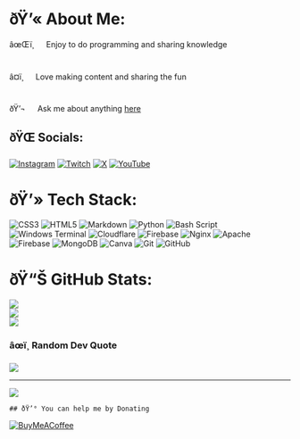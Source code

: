 # ðŸ’« About Me:
âœŒï¸ &emsp; Enjoy to do programming and sharing knowledge <br/><br/><br> â¤ï¸ &emsp; Love making content and sharing the fun<br/><br/><br> ðŸ’¬ &emsp; Ask me about anything [here](https://github.com/AriasADev/AriasADev/issues)


## ðŸŒ Socials:
[![Instagram](https://img.shields.io/badge/Instagram-%23E4405F.svg?logo=Instagram&logoColor=white)](https://instagram.com/AriaBlah) [![Twitch](https://img.shields.io/badge/Twitch-%239146FF.svg?logo=Twitch&logoColor=white)](https://twitch.tv/AriasACutie) [![X](https://img.shields.io/badge/X-black.svg?logo=X&logoColor=white)](https://x.com/AriasACutie) [![YouTube](https://img.shields.io/badge/YouTube-%23FF0000.svg?logo=YouTube&logoColor=white)](https://youtube.com/@@AriaFNaF) 

# ðŸ’» Tech Stack:
![CSS3](https://img.shields.io/badge/css3-%231572B6.svg?style=for-the-badge&logo=css3&logoColor=white) ![HTML5](https://img.shields.io/badge/html5-%23E34F26.svg?style=for-the-badge&logo=html5&logoColor=white) ![Markdown](https://img.shields.io/badge/markdown-%23000000.svg?style=for-the-badge&logo=markdown&logoColor=white) ![Python](https://img.shields.io/badge/python-3670A0?style=for-the-badge&logo=python&logoColor=ffdd54) ![Bash Script](https://img.shields.io/badge/bash_script-%23121011.svg?style=for-the-badge&logo=gnu-bash&logoColor=white) ![Windows Terminal](https://img.shields.io/badge/Windows%20Terminal-%234D4D4D.svg?style=for-the-badge&logo=windows-terminal&logoColor=white) ![Cloudflare](https://img.shields.io/badge/Cloudflare-F38020?style=for-the-badge&logo=Cloudflare&logoColor=white) ![Firebase](https://img.shields.io/badge/firebase-%23039BE5.svg?style=for-the-badge&logo=firebase) ![Nginx](https://img.shields.io/badge/nginx-%23009639.svg?style=for-the-badge&logo=nginx&logoColor=white) ![Apache](https://img.shields.io/badge/apache-%23D42029.svg?style=for-the-badge&logo=apache&logoColor=white) ![Firebase](https://img.shields.io/badge/firebase-a08021?style=for-the-badge&logo=firebase&logoColor=ffcd34) ![MongoDB](https://img.shields.io/badge/MongoDB-%234ea94b.svg?style=for-the-badge&logo=mongodb&logoColor=white) ![Canva](https://img.shields.io/badge/Canva-%2300C4CC.svg?style=for-the-badge&logo=Canva&logoColor=white) ![Git](https://img.shields.io/badge/git-%23F05033.svg?style=for-the-badge&logo=git&logoColor=white) ![GitHub](https://img.shields.io/badge/github-%23121011.svg?style=for-the-badge&logo=github&logoColor=white)
# ðŸ“Š GitHub Stats:
![](https://github-readme-stats.vercel.app/api?username=AriasADev&theme=dark&hide_border=true&include_all_commits=false&count_private=false)<br/>
![](https://github-readme-streak-stats.herokuapp.com/?user=AriasADev&theme=dark&hide_border=true)<br/>
![](https://github-readme-stats.vercel.app/api/top-langs/?username=AriasADev&theme=dark&hide_border=true&include_all_commits=false&count_private=false&layout=compact)

### âœï¸ Random Dev Quote
![](https://quotes-github-readme.vercel.app/api?type=horizontal&theme=radical)

---
[![](https://visitcount.itsvg.in/api?id=AriasADev&icon=0&color=0)](https://visitcount.itsvg.in)

    ## ðŸ’° You can help me by Donating
  [![BuyMeACoffee](https://img.shields.io/badge/Buy%20Me%20a%20Coffee-ffdd00?style=for-the-badge&logo=buy-me-a-coffee&logoColor=black)](https://buymeacoffee.com/AriasACutie) 